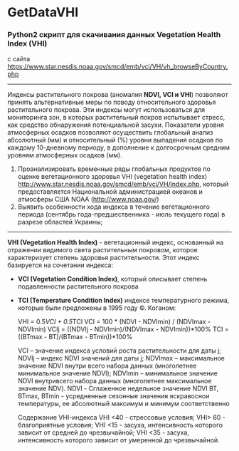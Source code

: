 # GetDataVHI
### Python2 скрипт для скачивания данных Vegetation Health Index (VHI) 
с сайта 
https://www.star.nesdis.noaa.gov/smcd/emb/vci/VH/vh_browseByCountry.php

----

Индексы растительного покрова (аномалия **NDVI, VCI и VHI**) позволяют принять альтернативные меры по поводу относительного 
здоровья растительного покрова. Эти индексы могут использоваться для мониторинга зон,
в которых растительный покров испытывает стресс, как средство обнаружения потенциальной засухи.
Показатели уровня атмосферных осадков позволяют осуществить глобальный анализ абсолютный (мм)
и относительный (%) уровни выпадения осадков по каждому 10-дневному периоду, в дополнение к 
долгосрочным средним уровням атмосферных осадков (мм).


1) Проанализировать временные ряды глобальных продуктов по оценке вегетационного здоровья VHI (vegetation health index)
http://www.star.nesdis.noaa.gov/smcd/emb/vci/VH/index.php,
 который предоставляется Национальной администрацией океанов и атмосферы США NOAA (http://www.noaa.gov/)
2) Выявить особенности хода индекса в течение вегетационного периода (сентябрь года-предшественника - июль текущего года) в разрезе областей Украины;

---

**VHI (Vegetation Health Index)** - вегетационный индекс, основанный на отражении видимого света растительным покровом, 
которое характеризует степень здоровья растительности. 
Этот индекс базируется на сочетании индекса:
 * **VCI (Vegetation Condition Index)**, который описывает степень подавленности растительного покрова
 * **TCI (Temperature Condition Index)** индексе температурного режима, которые были предложены в 1995 году Ф. Коганом:

    
    VHI = 0.5*VCI + 0.5*TCI
    VCI = 100 * (NDVI - NDVImin) / (NDVImax - NDVImin)
    VCIj = ((NDVIj - NDVImin)/(NDVImax - NDVImin))*100%
    TCI = ((BTmax - BT)/(BTmax - BTmin))*100%

    VCI – значение индекса условий роста растительности для даты j;
    NDVIj – индекс NDVI значений для даты j;
    NDVImax – максимальное значение NDVI внутри всего набора данных (многолетнее минимальное значение NDVI);
    NDVImin – минимальное значение NDVI внутривсего набора данных (многолетнее максимальное значение NDV). 
    NDVI - Сглаженное недельное значение NDVI
    BT, BTmax, BTmin - усредненные сезонные значения яскравоснои температуры, ее абсолютный максимум и минимум соответственно
    
 
    Содержание VHI-индекса
    VHI <40 - стрессовые условия;
    VHI> 60 - благоприятные условия;
    VHI <15 - засуха, интенсивность которого зависит от средней до чрезвычайной;
    VHI <35 - засуха, интенсивность которого зависит от умеренной до чрезвычайной.

